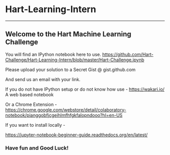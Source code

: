 # Hart-Learning-Intern

-------------------------
## Welcome to the Hart Machine Learning Challenge


You will find an IPython notebook here to use. https://github.com/Hart-Challenge/Hart-Learning-Intern/blob/master/Hart-Challenge.ipynb


Please upload your solution to a Secret Gist @ gist.github.com

And send us an email with your link.


If you do not have IPython setup or do not know how use - https://wakari.io/ A web based notebook

Or a Chrome Extension - https://chrome.google.com/webstore/detail/colaboratory-notebook/pianggobfjcgeihlmfhfgkfalopndooo?hl=en-US



If you want to install locally - 

https://jupyter-notebook-beginner-guide.readthedocs.org/en/latest/




### Have fun and Good Luck!
